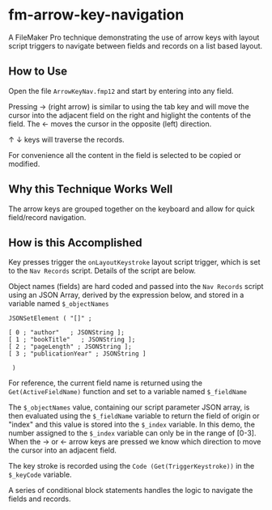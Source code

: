 # fm-arrow-key-navigation

A FileMaker Pro technique demonstrating the use of arrow keys with layout script triggers to navigate between fields and records on a list based layout.

## How to Use

Open the file `ArrowKeyNav.fmp12` and start by entering into any field.

Pressing → (right arrow) is similar to using the tab key and will move the cursor into the adjacent field on the right and higlight the contents of the field. The ← moves the cursor in the opposite (left) direction.

↑ ↓ keys will traverse the records.

For convenience all the content in the field is selected to be copied or modified.

## Why this Technique Works Well

The arrow keys are grouped together on the keyboard and allow for quick field/record navigation.

## How is this Accomplished

Key presses trigger the `onLayoutKeystroke` layout script trigger, which is set to the `Nav Records` script. Details of the script are below.

Object names (fields) are hard coded and passed into the `Nav Records` script using an JSON Array, derived by the expression below, and stored in a variable named `$_objectNames`

```
JSONSetElement ( "[]" ;

[ 0 ; "author"   ; JSONString ];
[ 1 ; "bookTitle"   ; JSONString ];
[ 2 ; "pageLength" ; JSONString ];
[ 3 ; "publicationYear" ; JSONString ]

 )
```

For reference, the current field name is returned using the `Get(ActiveFieldName)` function and set to a variable named `$_fieldName`

The `$_objectNames` value, containing our script parameter JSON array, is then evaluated using the `$_fieldName` variable to return the field of origin or "index" and this value is stored into the `$_index` variable. In this demo, the number assigned to the `$_index` variable can only be in the range of [0-3]. When the → or ← arrow keys are pressed we know which direction to move the cursor into an adjacent field.

The key stroke is recorded using the `Code (Get(TriggerKeystroke))` in the `$_keyCode` variable.

A series of conditional block statements handles the logic to navigate the fields and records.
